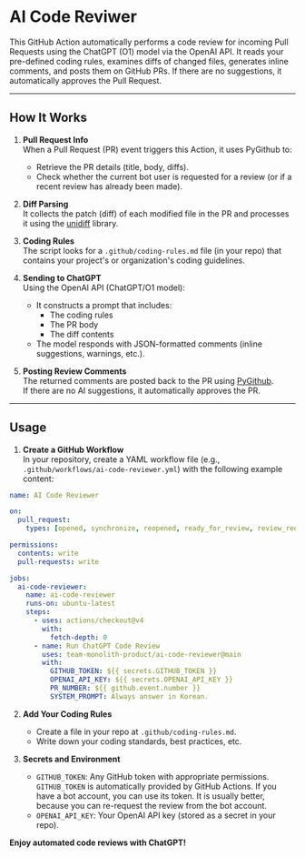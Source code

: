 # AI Code Reviwer

This GitHub Action automatically performs a code review for incoming Pull Requests using the ChatGPT (O1) model via the OpenAI API. It reads your pre-defined coding rules, examines diffs of changed files, generates inline comments, and posts them on GitHub PRs. If there are no suggestions, it automatically approves the Pull Request.

---

## How It Works

1. **Pull Request Info**  
   When a Pull Request (PR) event triggers this Action, it uses PyGithub to:
   - Retrieve the PR details (title, body, diffs).
   - Check whether the current bot user is requested for a review (or if a recent review has already been made).

2. **Diff Parsing**  
   It collects the patch (diff) of each modified file in the PR and processes it using the [unidiff](https://pypi.org/project/unidiff/) library.

3. **Coding Rules**  
   The script looks for a `.github/coding-rules.md` file (in your repo) that contains your project's or organization's coding guidelines.

4. **Sending to ChatGPT**  
   Using the OpenAI API (ChatGPT/O1 model):
   - It constructs a prompt that includes:
     - The coding rules
     - The PR body
     - The diff contents
   - The model responds with JSON-formatted comments (inline suggestions, warnings, etc.).

5. **Posting Review Comments**  
   The returned comments are posted back to the PR using [PyGithub](https://pygithub.readthedocs.io/).  
   If there are no AI suggestions, it automatically approves the PR.

---

## Usage

1. **Create a GitHub Workflow**  
In your repository, create a YAML workflow file (e.g., `.github/workflows/ai-code-reviewer.yml`) with the following example content:
```yaml
name: AI Code Reviewer

on:
  pull_request:
    types: [opened, synchronize, reopened, ready_for_review, review_requested]

permissions:
  contents: write
  pull-requests: write

jobs:
  ai-code-reviewer:
    name: ai-code-reviewer
    runs-on: ubuntu-latest
    steps:
      - uses: actions/checkout@v4
        with:
          fetch-depth: 0
      - name: Run ChatGPT Code Review
        uses: team-monolith-product/ai-code-reviewer@main
        with:
          GITHUB_TOKEN: ${{ secrets.GITHUB_TOKEN }}
          OPENAI_API_KEY: ${{ secrets.OPENAI_API_KEY }}
          PR_NUMBER: ${{ github.event.number }}
          SYSTEM_PROMPT: Always answer in Korean.

```

2. **Add Your Coding Rules**  
   - Create a file in your repo at `.github/coding-rules.md`.  
   - Write down your coding standards, best practices, etc.

3. **Secrets and Environment**  
   - `GITHUB_TOKEN`: Any GitHub token with appropriate permissions. `GITHUB_TOKEN` is automatically provided by GitHub Actions. If you have a bot account, you can use its token. It is usually better, because you can re-request the review from the bot account.
   - `OPENAI_API_KEY`: Your OpenAI API key (stored as a secret in your repo).  


**Enjoy automated code reviews with ChatGPT!**